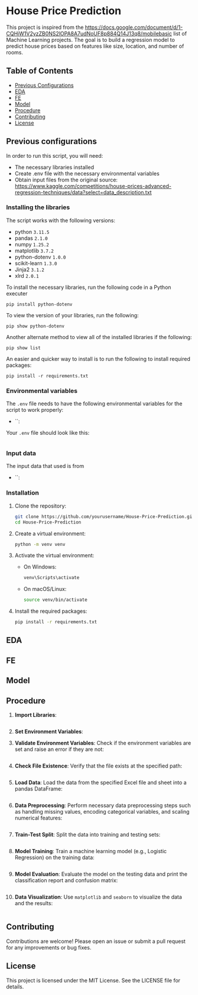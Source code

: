 # House Price Prediction

This project is inspired from the https://docs.google.com/document/d/1-CQHiW1V2yzZB0NS2lOPA8A7udNoUF8p884Q14J13q8/mobilebasic list of Machine Learning projects.
The goal is to build a regression model to predict house prices based on features like size, location, and number of rooms.

## Table of Contents
- [Previous Configurations](#previous-configurations)
- [EDA](#eda)
- [FE](#fe)
- [Model](#model)
- [Procedure](#procedure)
- [Contributing](#contributing)
- [License](#license)

## Previous configurations

In order to run this script, you will need:

- The necessary libraries installed
- Create .env file with the necessary environmental variables
- Obtain input files from the original source: https://www.kaggle.com/competitions/house-prices-advanced-regression-techniques/data?select=data_description.txt

### Installing the libraries

The script works with the following versions:
- python `3.11.5`
- pandas `2.1.0`
- numpy `1.25.2`
- matplotlib `3.7.2`
- python-dotenv `1.0.0`
- scikit-learn `1.3.0`
- Jinja2 `3.1.2`
- xlrd `2.0.1`

To install the necessary libraries, run the following code in a Python executer
``` CMD Commands
pip install python-dotenv
```

To view the version of your libraries, run the following:
``` CMD Commands
pip show python-dotenv
```

Another alternate method to view all of the installed libraries if the following:
``` CMD Commands
pip show list
```

An easier and quicker way to install is to run the following to install required packages:

``` CMD Commands
pip install -r requirements.txt
```

### Environmental variables

The `.env` file needs to have the following environmental variables for the script to work properly:

- ``: 

Your `.env` file should look like this:

``` textplain

```

### Input data

The input data that used is from 

- ``: 

### Installation

1. Clone the repository:
    ```sh
    git clone https://github.com/yourusername/House-Price-Prediction.git
    cd House-Price-Prediction
    ```

2. Create a virtual environment:
    ```sh
    python -m venv venv
    ```

3. Activate the virtual environment:
    - On Windows:
        ```sh
        venv\Scripts\activate
        ```
    - On macOS/Linux:
        ```sh
        source venv/bin/activate
        ```

4. Install the required packages:
    ```sh
    pip install -r requirements.txt
    ```
    
## EDA


## FE

## Model

## Procedure

1. **Import Libraries**:
    ```python

    ```

2. **Set Environment Variables**:


3. **Validate Environment Variables**:
    Check if the environment variables are set and raise an error if they are not:
    ```python

    ```

4. **Check File Existence**:
    Verify that the file exists at the specified path:
    ```python

    ```

5. **Load Data**:
    Load the data from the specified Excel file and sheet into a pandas DataFrame:
    ```python

    ```

6. **Data Preprocessing**:
    Perform necessary data preprocessing steps such as handling missing values, encoding categorical variables, and scaling numerical features:
    ```python

    ```

7. **Train-Test Split**:
    Split the data into training and testing sets:
    ```python

    ```

8. **Model Training**:
    Train a machine learning model (e.g., Logistic Regression) on the training data:
    ```python

    ```

9. **Model Evaluation**:
    Evaluate the model on the testing data and print the classification report and confusion matrix:
    ```python

    ```

10. **Data Visualization**:
    Use `matplotlib` and `seaborn` to visualize the data and the results:
    ```python

    ```

## Contributing

Contributions are welcome! Please open an issue or submit a pull request for any improvements or bug fixes.

## License

This project is licensed under the MIT License. See the LICENSE file for details.
